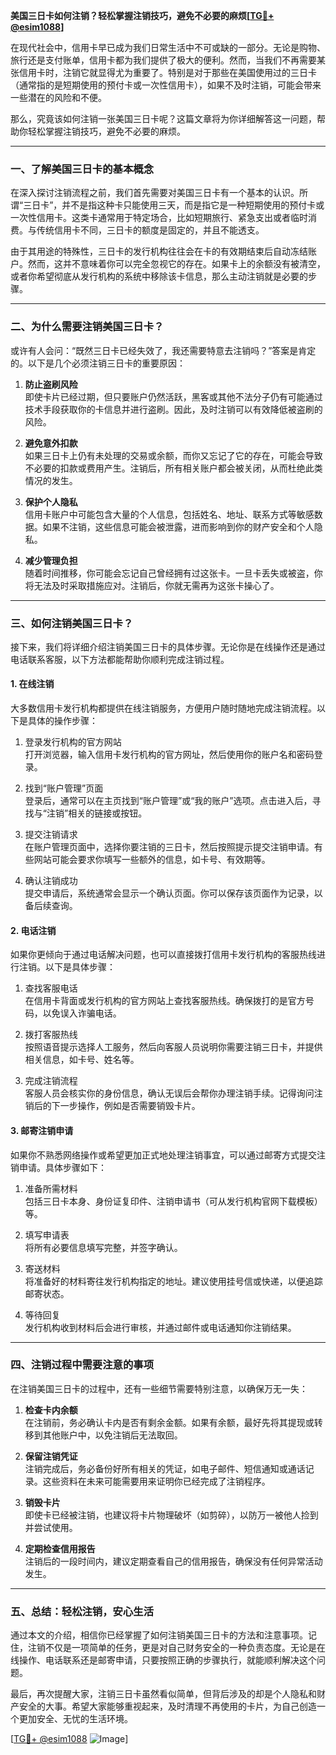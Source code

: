 **美国三日卡如何注销？轻松掌握注销技巧，避免不必要的麻烦[[TG💪+ @esim1088](https://t.me/s/esim1088)]**

在现代社会中，信用卡早已成为我们日常生活中不可或缺的一部分。无论是购物、旅行还是支付账单，信用卡都为我们提供了极大的便利。然而，当我们不再需要某张信用卡时，注销它就显得尤为重要了。特别是对于那些在美国使用过的三日卡（通常指的是短期使用的预付卡或一次性信用卡），如果不及时注销，可能会带来一些潜在的风险和不便。

那么，究竟该如何注销一张美国三日卡呢？这篇文章将为你详细解答这一问题，帮助你轻松掌握注销技巧，避免不必要的麻烦。

---

### **一、了解美国三日卡的基本概念**

在深入探讨注销流程之前，我们首先需要对美国三日卡有一个基本的认识。所谓“三日卡”，并不是指这种卡只能使用三天，而是指它是一种短期使用的预付卡或一次性信用卡。这类卡通常用于特定场合，比如短期旅行、紧急支出或者临时消费。与传统信用卡不同，三日卡的额度是固定的，并且不能透支。

由于其用途的特殊性，三日卡的发行机构往往会在卡的有效期结束后自动冻结账户。然而，这并不意味着你可以完全忽视它的存在。如果卡上的余额没有被清空，或者你希望彻底从发行机构的系统中移除该卡信息，那么主动注销就是必要的步骤。

---

### **二、为什么需要注销美国三日卡？**

或许有人会问：“既然三日卡已经失效了，我还需要特意去注销吗？”答案是肯定的。以下是几个必须注销三日卡的重要原因：

1. **防止盗刷风险**  
   即使卡片已经过期，但只要账户仍然活跃，黑客或其他不法分子仍有可能通过技术手段获取你的卡信息并进行盗刷。因此，及时注销可以有效降低被盗刷的风险。

2. **避免意外扣款**  
   如果三日卡上仍有未处理的交易或余额，而你又忘记了它的存在，可能会导致不必要的扣款或费用产生。注销后，所有相关账户都会被关闭，从而杜绝此类情况的发生。

3. **保护个人隐私**  
   信用卡账户中可能包含大量的个人信息，包括姓名、地址、联系方式等敏感数据。如果不注销，这些信息可能会被泄露，进而影响到你的财产安全和个人隐私。

4. **减少管理负担**  
   随着时间推移，你可能会忘记自己曾经拥有过这张卡。一旦卡丢失或被盗，你将无法及时采取措施应对。注销后，你就无需再为这张卡操心了。

---

### **三、如何注销美国三日卡？**

接下来，我们将详细介绍注销美国三日卡的具体步骤。无论你是在线操作还是通过电话联系客服，以下方法都能帮助你顺利完成注销过程。

#### **1. 在线注销**

大多数信用卡发行机构都提供在线注销服务，方便用户随时随地完成注销流程。以下是具体的操作步骤：

1. 登录发行机构的官方网站  
   打开浏览器，输入信用卡发行机构的官方网址，然后使用你的账户名和密码登录。

2. 找到“账户管理”页面  
   登录后，通常可以在主页找到“账户管理”或“我的账户”选项。点击进入后，寻找与“注销”相关的链接或按钮。

3. 提交注销请求  
   在账户管理页面中，选择你要注销的三日卡，然后按照提示提交注销申请。有些网站可能会要求你填写一些额外的信息，如卡号、有效期等。

4. 确认注销成功  
   提交申请后，系统通常会显示一个确认页面。你可以保存该页面作为记录，以备后续查询。

#### **2. 电话注销**

如果你更倾向于通过电话解决问题，也可以直接拨打信用卡发行机构的客服热线进行注销。以下是具体步骤：

1. 查找客服电话  
   在信用卡背面或发行机构的官方网站上查找客服热线。确保拨打的是官方号码，以免误入诈骗电话。

2. 拨打客服热线  
   按照语音提示选择人工服务，然后向客服人员说明你需要注销三日卡，并提供相关信息，如卡号、姓名等。

3. 完成注销流程  
   客服人员会核实你的身份信息，确认无误后会帮你办理注销手续。记得询问注销后的下一步操作，例如是否需要销毁卡片。

#### **3. 邮寄注销申请**

如果你不熟悉网络操作或希望更加正式地处理注销事宜，可以通过邮寄方式提交注销申请。具体步骤如下：

1. 准备所需材料  
   包括三日卡本身、身份证复印件、注销申请书（可从发行机构官网下载模板）等。

2. 填写申请表  
   将所有必要信息填写完整，并签字确认。

3. 寄送材料  
   将准备好的材料寄往发行机构指定的地址。建议使用挂号信或快递，以便追踪邮寄状态。

4. 等待回复  
   发行机构收到材料后会进行审核，并通过邮件或电话通知你注销结果。

---

### **四、注销过程中需要注意的事项**

在注销美国三日卡的过程中，还有一些细节需要特别注意，以确保万无一失：

1. **检查卡内余额**  
   在注销前，务必确认卡内是否有剩余金额。如果有余额，最好先将其提现或转移到其他账户中，以免注销后无法取回。

2. **保留注销凭证**  
   注销完成后，务必备份好所有相关的凭证，如电子邮件、短信通知或通话记录。这些资料在未来可能需要用来证明你已经完成了注销程序。

3. **销毁卡片**  
   即使卡已经被注销，也建议将卡片物理破坏（如剪碎），以防万一被他人捡到并尝试使用。

4. **定期检查信用报告**  
   注销后的一段时间内，建议定期查看自己的信用报告，确保没有任何异常活动发生。

---

### **五、总结：轻松注销，安心生活**

通过本文的介绍，相信你已经掌握了如何注销美国三日卡的方法和注意事项。记住，注销不仅是一项简单的任务，更是对自己财务安全的一种负责态度。无论是在线操作、电话联系还是邮寄申请，只要按照正确的步骤执行，就能顺利解决这个问题。

最后，再次提醒大家，注销三日卡虽然看似简单，但背后涉及的却是个人隐私和财产安全的大事。希望大家能够重视起来，及时清理不再使用的卡片，为自己创造一个更加安全、无忧的生活环境。

[[TG💪+ @esim1088](https://t.me/s/esim1088) ![Image](https://i.postimg.cc/4NQfJmqS/Snipaste-2025-05-13-00-14-12.png)]